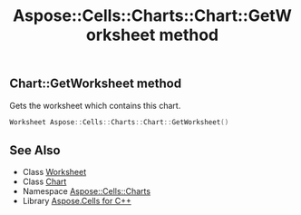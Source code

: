 ﻿---
title: Aspose::Cells::Charts::Chart::GetWorksheet method
linktitle: GetWorksheet
second_title: Aspose.Cells for C++ API Reference
description: 'Aspose::Cells::Charts::Chart::GetWorksheet method. Gets the worksheet which contains this chart in C++.'
type: docs
weight: 2800
url: /cpp/aspose.cells.charts/chart/getworksheet/
---
## Chart::GetWorksheet method


Gets the worksheet which contains this chart.

```cpp
Worksheet Aspose::Cells::Charts::Chart::GetWorksheet()
```

## See Also

* Class [Worksheet](../../../aspose.cells/worksheet/)
* Class [Chart](../)
* Namespace [Aspose::Cells::Charts](../../)
* Library [Aspose.Cells for C++](../../../)
